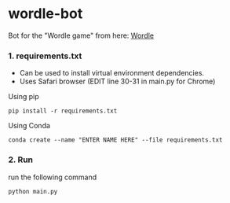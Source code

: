 # wordle-bot
Bot for the "Wordle game" from here: [Wordle](https://www.powerlanguage.co.uk/wordle/)

### 1. requirements.txt 
- Can be used to install virtual environment dependencies.
- Uses Safari browser (EDIT line 30-31 in main.py for Chrome)

Using pip
```
pip install -r requirements.txt
```

Using Conda
```
conda create --name "ENTER NAME HERE" --file requirements.txt
```

### 2. Run
run the following command
```
python main.py
```


